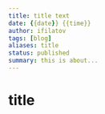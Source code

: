 ```yaml
---
title: title text 
date: {{date}} {{time}}
author: ifilatov  
tags: [blog]
aliases: title
status: published  
summary: this is about...
---
```


# title
